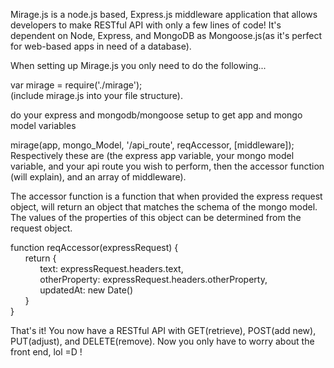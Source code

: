 Mirage.js is a node.js based, Express.js middleware application that allows developers to make RESTful API with only a few lines of code! It's dependent on Node, Express, and MongoDB as Mongoose.js(as it's perfect for web-based apps in need of a database).

When setting up Mirage.js you only need to do the following...

var mirage = require('./mirage');  
(include mirage.js into your file structure).

do your express and mongodb/mongoose setup to get app and mongo model variables

mirage(app, mongo_Model, '/api_route', reqAccessor, [middleware]); Respectively these are (the express app variable, your mongo model variable, and your api route you wish to perform, then the accessor function (will explain), and an array of middleware).

The accessor function is a function that when provided the express request object, will return an object that matches the schema of the mongo model. The values of the properties of this object can be determined from the request object.


function reqAccessor(expressRequest) {  
&nbsp;&nbsp;&nbsp;&nbsp;&nbsp;&nbsp;return {  
&nbsp;&nbsp;&nbsp;&nbsp;&nbsp;&nbsp;&nbsp;&nbsp;&nbsp;&nbsp;&nbsp;&nbsp;text: expressRequest.headers.text,  
&nbsp;&nbsp;&nbsp;&nbsp;&nbsp;&nbsp;&nbsp;&nbsp;&nbsp;&nbsp;&nbsp;&nbsp;otherProperty: expressRequest.headers.otherProperty,  
&nbsp;&nbsp;&nbsp;&nbsp;&nbsp;&nbsp;&nbsp;&nbsp;&nbsp;&nbsp;&nbsp;&nbsp;updatedAt: new Date()  
&nbsp;&nbsp;&nbsp;&nbsp;&nbsp;&nbsp;}  
}  

That's it! You now have a RESTful API with GET(retrieve), POST(add new), PUT(adjust), and DELETE(remove). Now you only have to worry about the front end, lol =D !

